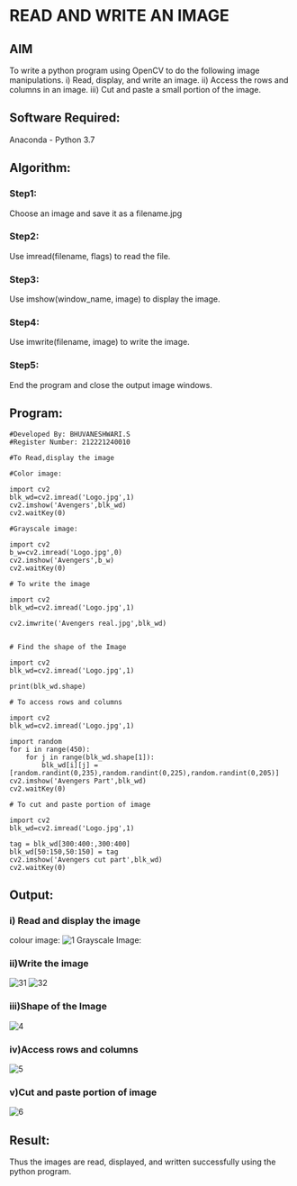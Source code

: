 # READ AND WRITE AN IMAGE
## AIM
To write a python program using OpenCV to do the following image manipulations.
i) Read, display, and write an image.
ii) Access the rows and columns in an image.
iii) Cut and paste a small portion of the image.

## Software Required:
Anaconda - Python 3.7
## Algorithm:
### Step1:
Choose an image and save it as a filename.jpg
### Step2:
Use imread(filename, flags) to read the file.
### Step3:
Use imshow(window_name, image) to display the image.
### Step4:
Use imwrite(filename, image) to write the image.
### Step5:
End the program and close the output image windows.
## Program:
```
#Developed By: BHUVANESHWARI.S
#Register Number: 212221240010

#To Read,display the image

#Color image:

import cv2
blk_wd=cv2.imread('Logo.jpg',1)
cv2.imshow('Avengers',blk_wd)
cv2.waitKey(0)

#Grayscale image: 

import cv2
b_w=cv2.imread('Logo.jpg',0)
cv2.imshow('Avengers',b_w)
cv2.waitKey(0)

# To write the image

import cv2
blk_wd=cv2.imread('Logo.jpg',1)

cv2.imwrite('Avengers real.jpg',blk_wd)


# Find the shape of the Image

import cv2
blk_wd=cv2.imread('Logo.jpg',1)

print(blk_wd.shape)

# To access rows and columns

import cv2
blk_wd=cv2.imread('Logo.jpg',1)

import random
for i in range(450):
    for j in range(blk_wd.shape[1]):
        blk_wd[i][j] = [random.randint(0,235),random.randint(0,225),random.randint(0,205)]
cv2.imshow('Avengers Part',blk_wd)
cv2.waitKey(0)

# To cut and paste portion of image

import cv2
blk_wd=cv2.imread('Logo.jpg',1)

tag = blk_wd[300:400:,300:400]
blk_wd[50:150,50:150] = tag
cv2.imshow('Avengers cut part',blk_wd)
cv2.waitKey(0)
```


## Output:

### i) Read and display the image
colour image:
![1](https://github.com/Bhuvaneshwari-2003/READ-AND-WRITE-IMAGE/assets/94828604/6c5ccfac-e80e-47b5-82e6-e1371c1e1adb)
Grayscale Image:


### ii)Write the image
![31](https://github.com/Bhuvaneshwari-2003/READ-AND-WRITE-IMAGE/assets/94828604/0bd5a703-52f2-4b4a-9012-e94a0403fd93)
![32](https://github.com/Bhuvaneshwari-2003/READ-AND-WRITE-IMAGE/assets/94828604/f6ef0b3a-b3a1-4694-8fe6-cf193ce1aa77)


### iii)Shape of the Image
![4](https://github.com/Bhuvaneshwari-2003/READ-AND-WRITE-IMAGE/assets/94828604/5d4c295b-5a76-416e-902b-6728f0cbd539)


### iv)Access rows and columns
![5](https://github.com/Bhuvaneshwari-2003/READ-AND-WRITE-IMAGE/assets/94828604/8e8a2f1c-0e86-4453-9376-91ed29c9b402)


### v)Cut and paste portion of image
![6](https://github.com/Bhuvaneshwari-2003/READ-AND-WRITE-IMAGE/assets/94828604/84a4b6c2-e565-4306-8d05-aa80438cac68)

## Result:
Thus the images are read, displayed, and written successfully using the python program.
